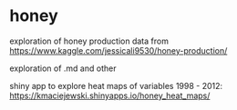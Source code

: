 # honey

exploration of honey production data from https://www.kaggle.com/jessicali9530/honey-production/

exploration of .md and other

shiny app to explore heat maps of variables 1998 - 2012: https://kmaciejewski.shinyapps.io/honey_heat_maps/
